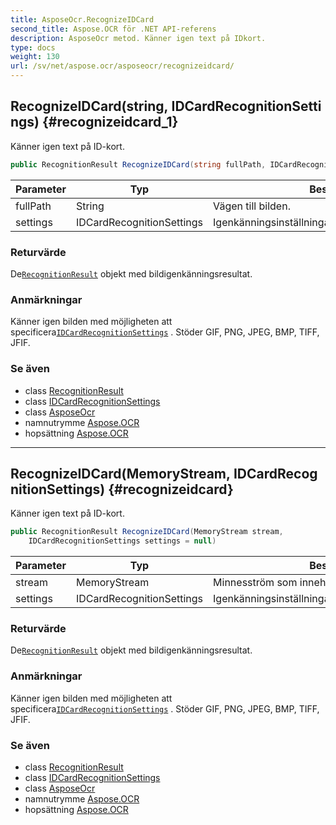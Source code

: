 ```yaml
---
title: AsposeOcr.RecognizeIDCard
second_title: Aspose.OCR för .NET API-referens
description: AsposeOcr metod. Känner igen text på IDkort.
type: docs
weight: 130
url: /sv/net/aspose.ocr/asposeocr/recognizeidcard/
---
```

## RecognizeIDCard(string, IDCardRecognitionSettings) {#recognizeidcard_1}

Känner igen text på ID-kort.

```csharp
public RecognitionResult RecognizeIDCard(string fullPath, IDCardRecognitionSettings settings = null)
```

| Parameter | Typ | Beskrivning |
| --- | --- | --- |
| fullPath | String | Vägen till bilden. |
| settings | IDCardRecognitionSettings | Igenkänningsinställningar[`IDCardRecognitionSettings`](../../idcardrecognitionsettings/). |

### Returvärde

De[`RecognitionResult`](../../recognitionresult/) objekt med bildigenkänningsresultat.

### Anmärkningar

Känner igen bilden med möjligheten att specificera[`IDCardRecognitionSettings`](../../idcardrecognitionsettings/) . Stöder GIF, PNG, JPEG, BMP, TIFF, JFIF.

### Se även

* class [RecognitionResult](../../recognitionresult/)
* class [IDCardRecognitionSettings](../../idcardrecognitionsettings/)
* class [AsposeOcr](../)
* namnutrymme [Aspose.OCR](../../asposeocr/)
* hopsättning [Aspose.OCR](../../../)

---

## RecognizeIDCard(MemoryStream, IDCardRecognitionSettings) {#recognizeidcard}

Känner igen text på ID-kort.

```csharp
public RecognitionResult RecognizeIDCard(MemoryStream stream, 
    IDCardRecognitionSettings settings = null)
```

| Parameter | Typ | Beskrivning |
| --- | --- | --- |
| stream | MemoryStream | Minnesström som innehåller kvittobilden. |
| settings | IDCardRecognitionSettings | Igenkänningsinställningar[`IDCardRecognitionSettings`](../../idcardrecognitionsettings/). |

### Returvärde

De[`RecognitionResult`](../../recognitionresult/) objekt med bildigenkänningsresultat.

### Anmärkningar

Känner igen bilden med möjligheten att specificera[`IDCardRecognitionSettings`](../../idcardrecognitionsettings/) . Stöder GIF, PNG, JPEG, BMP, TIFF, JFIF.

### Se även

* class [RecognitionResult](../../recognitionresult/)
* class [IDCardRecognitionSettings](../../idcardrecognitionsettings/)
* class [AsposeOcr](../)
* namnutrymme [Aspose.OCR](../../asposeocr/)
* hopsättning [Aspose.OCR](../../../)


